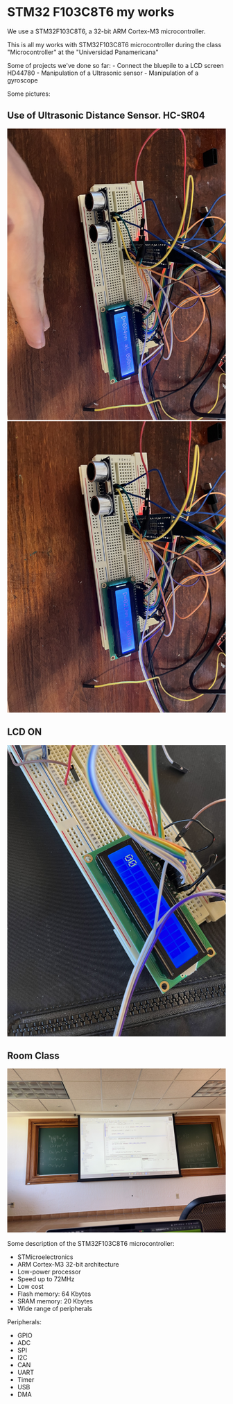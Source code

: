 # STM32 F103C8T6 my works

We use a STM32F103C8T6, a 32-bit ARM Cortex-M3 microcontroller.

This is all my works with STM32F103C8T6 microcontroller during the class "Microcontroller" at the "Universidad Panamericana"

Some of projects we've done so far:
    - Connect the bluepile to a LCD screen HD44780
    - Manipulation of a Ultrasonic sensor
    - Manipulation of a gyroscope

Some pictures:

## Use of Ultrasonic Distance Sensor. HC-SR04
![Ultrasonic Distance Sensor 4MM](Screenshots/IMG_1610.jpeg)
![Ultrasonic Distance Sensor 21MM](Screenshots/IMG_1611.jpeg)

## LCD ON
![LCD Screen ON](Screenshots/IMG_1023.jpeg)

## Room Class
![Class picture](Screenshots/IMG_0886.jpeg)

Some description of the STM32F103C8T6 microcontroller:
 - STMicroelectronics
 - ARM Cortex-M3 32-bit architecture
 - Low-power processor
 - Speed up to 72MHz
 - Low cost
 - Flash memory: 64 Kbytes
 - SRAM memory: 20 Kbytes
 - Wide range of peripherals

Peripherals:
 - GPIO
 - ADC
 - SPI
 - I2C
 - CAN
 - UART
 - Timer
 - USB
 - DMA
